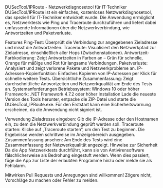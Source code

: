 DUSecTool/IPRoute - Netzwerkdiagnosetool für IT-Techniker
DUSecTool/IPRoute ist ein einfaches, kostenloses Netzwerkdiagnosetool, das speziell für IT-Techniker entwickelt wurde. Die Anwendung ermöglicht es, Netzwerktests wie Ping und Traceroute durchzuführen und liefert dabei umfassende Informationen über die Netzwerkverbindung, wie Antwortzeiten und Paketverluste.

Features
Ping-Test: Überprüft die Verbindung zur angegebenen Zieladresse und misst die Antwortzeiten.
Traceroute: Visualisiert den Netzwerkpfad zur Zieladresse, einschließlich aller Hops (Zwischenstationen).
Antwortzeit-Farbkodierung: Zeigt Antwortzeiten in Farben an – Grün für schnelle, Orange für mäßige und Rot für langsame Verbindungen.
Paketverluste: Analysiert und zeigt verlorene Pakete und Netzwerkprobleme an.
IP-Adressen-Kopierfunktion: Einfaches Kopieren von IP-Adressen per Klick für schnelle weitere Tests.
Übersichtliche Zusammenfassung: Zeigt durchschnittliche Antwortzeiten und Netzwerkqualität am Ende des Tests an.
Systemanforderungen
Betriebssystem: Windows 10 oder höher
Framework: .NET Framework 4.7.2 oder höher
Installation
Lade die neueste Version des Tools herunter, entpacke die ZIP-Datei und starte die DUSecTool_IPRoute.exe. Für den Erststart kann eine Sicherheitswarnung erscheinen, da die Anwendung nicht signiert ist.

Verwendung
Zieladresse eingeben: Gib die IP-Adresse oder den Hostnamen ein, zu dem die Netzwerkverbindung geprüft werden soll.
Traceroute starten: Klicke auf „Traceroute starten“, um den Test zu beginnen. Die Ergebnisse werden schrittweise im Anzeigebereich ausgegeben.
Zusammenfassung ansehen: Am Ende des Tests wird eine Zusammenfassung der Netzwerkqualität angezeigt.
Hinweise zur Sicherheit
Da die App Netzwerktests durchführt, kann sie von Antivirensoftware fälschlicherweise als Bedrohung eingestuft werden. Wenn dies passiert, füge die App zur Liste der erlaubten Programme hinzu oder melde sie als Fehlalarm.

Mitwirken
Pull Requests und Anregungen sind willkommen! Zögere nicht, Vorschläge zu machen oder Fehler zu melden.
